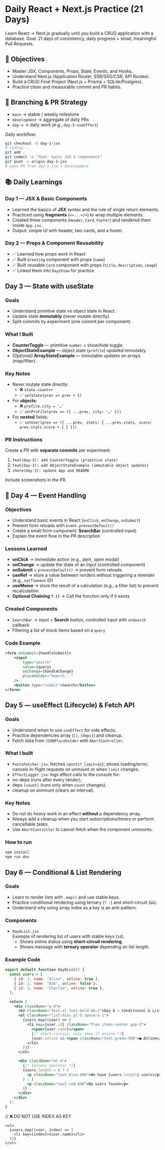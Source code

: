 # Daily React + Next.js Practice (21 Days)

Learn React → Next.js gradually until you build a CRUD application with a database.
Goal: 21 days of consistency, daily progress + small, meaningful Pull Requests.

## 🎯 Objectives

- Master JSX, Components, Props, State, Events, and Hooks.
- Understand Next.js (Application Router, SSR/SSG/CSR, API Routes).
- Build a CRUD Final Project (Next.js + Prisma + SQLite/Postgres).
- Practice clean and measurable commit and PR habits.

## 🌿 Branching & PR Strategy

- `main` → stable / weekly milestone
- `development` → aggregate of daily PRs
- `day-x` → daily work (e.g., `day-5-useeffect`)

Daily workflow:

```bash
git checkout -b day-1-jsx
# coding...
git add .
git commit -m "feat: basic JSX & components"
git push -u origin day-1-jsx
# open PR from day-1-jsx → development
```

## 📚 Daily Learnings

### Day 1 — JSX & Basic Components

- Learned the basics of **JSX** syntax and the rule of single return elements.
- Practiced using **fragments** (`<>...</>`) to wrap multiple elements.
- Created three components (`Header`, `Card`, `Footer`) and rendered them inside `App.jsx`.
- Output: simple UI with header, two cards, and a footer.

### Day 2 — Props & Component Reusability

- ✅ Learned how props work in React
- ✅ Built `Greeting` component with props (`name`)
- ✅ Built reusable `Card` component with props (`title`, `description`, `image`)
- ✅ Linked them into `Day2View` for practice

## Day 3 — State with useState

### Goals

- Understand primitive state vs object state in React.
- Update state **immutably** (never mutate directly).
- Split commits by experiment (one commit per component).

### What I Built

- **CounterToggle** — primitive `number` + show/hide toggle.
- **ObjectStateExample** — object state (`profile`) updated immutably.
- _(Optional)_ **ArrayStateExample** — immutable updates on arrays (map/filter).

### Key Notes

- Never mutate state directly:
  - ❌ `state.count++`
  - ✅ `setState(prev => prev + 1)`
- For **objects**:
  - ❌ `profile.city = '…'`
  - ✅ `setProfile(prev => ({ ...prev, city: '…' }))`
- For **nested** fields:
  - ✅ `setUser(prev => ({ ...prev, stats: { ...prev.stats, score: prev.stats.score + 1 } }))`

### PR Instructions

Create a PR with **separate commits** per experiment:

1. `feat(day-3): add CounterToggle (primitive state)`
2. `feat(day-3): add ObjectStateExample (immutable object updates)`
3. `chore(day-3): update App and README`

Include screenshots in the PR.

## 📘 Day 4 — Event Handling

### Objectives
- Understand basic events in React (`onClick`, `onChange`, `onSubmit`)
- Prevent form reloads with `event.preventDefault()`
- Create a small form component: **SearchBar** (controlled input)
- Explain the event flow in the PR description

### Lessons Learned
- **onClick** → immediate action (e.g., alert, open modal)
- **onChange** → update the state of an input (controlled component)
- **onSubmit** + `preventDefault()` → prevent form reloads
- **useRef** → store a value between renders without triggering a rerender (e.g., `setTimeout` ID)
- **useMemo** → store the result of a calculation (e.g., a filter list) to prevent recalculation
- **Optional Chaining `?.()`** → Call the function only if it exists

### Created Components
- `SearchBar` → input + **Search** button, controlled input with `onSearch` callback
- Filtering a list of mock items based on a `query`

### Code Example
```jsx
<form onSubmit={handleSubmit}>
	<input
		type="search"
		value={query}
		onChange={handleChange}
		placeholder="Search..."
	/>
	<button type="submit">Search</button>
</form>
```

## Day 5 — useEffect (Lifecycle) & Fetch API

### Goals

- Understand when to use `useEffect` for side effects.
- Practice dependencies array (`[]`, `[deps]`) and cleanup.
- Fetch data from `JSONPlaceholder` with `AbortController`.

### What I built

- `PostsFetcher.jsx`: fetches `/posts?_limit={n}`; shows loading/error; cancels in-flight requests on unmount or when `limit` changes.
- `EffectLogger.jsx`: logs effect calls to the console for:
- no-deps (runs after every render),
- deps `[count]` (runs only when `count` changes),
- cleanup on unmount (clears an interval).

### Key Notes

- Do not do heavy work in an effect **without** a dependency array.
- Always add a cleanup when you start subscriptions/timers or perform cancellable tasks.
- Use `AbortController` to cancel fetch when the component unmounts.

### How to run

```bash
npm install
npm run dev
```

## Day 6 — Conditional & List Rendering

### Goals
- Learn to render lists with `.map()` and use stable keys.
- Practice conditional rendering using ternary (`? :`) and short-circuit (`&&`).
- Understand why using array index as a key is an anti-pattern.

### Components
- `Day6List.jsx`  
  Example of rendering list of users with stable keys (`id`).
  - Shows online status using **short-circuit rendering**.
  - Shows message with **ternary operator** depending on list length.

### Example Code
```jsx
export default function Day6List() {
  const users = [
    { id: 1, name: "Alice", online: true },
    { id: 2, name: "Bob", online: false },
    { id: 3, name: "Charlie", online: true },
  ];

  return (
    <div className="p-4">
      <h2 className="text-xl font-bold mb-2">Day 6 — Conditional & List Rendering</h2>
      <ul className="list-disc pl-5 space-y-1">
        {users.map((user) => (
          <li key={user.id} className="flex items-center gap-2">
            <span>{user.name}</span>
            {/* short-circuit: only show if online */}
            {user.online && <span className="text-green-500">● Online</span>}
          </li>
        ))}
      </ul>

      <div className="mt-4">
        {/* ternary operator */}
        {users.length > 0 ? (
          <p className="text-blue-600">We have {users.length} users</p>
        ) : (
          <p className="text-red-600">No users found</p>
        )}
      </div>
    </div>
  );
}
```

// ❌ DO NOT USE INDEX AS KEY
```
<ul>
  {users.map((user, index) => (
    <li key={index}>{user.name}</li>
  ))}
</ul>
```